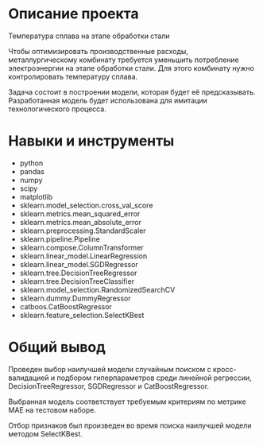 # Описание проекта
Температура сплава на этапе обработки стали

Чтобы оптимизировать производственные расходы, 
металлургическому комбинату требуется уменьшить потребление электроэнергии на этапе обработки стали.
Для этого комбинату нужно контролировать температуру сплава. 

Задача состоит в построении модели, которая будет её предсказывать. 
Разработанная модель будет использована для имитации технологического процесса.

# Навыки и инструменты
- python
- pandas
- numpy
- scipy
- matplotlib
- sklearn.model_selection.cross_val_score
- sklearn.metrics.mean_squared_error
- sklearn.metrics.mean_absolute_error
- sklearn.preprocessing.StandardScaler
- sklearn.pipeline.Pipeline
- sklearn.compose.ColumnTransformer
- sklearn.linear_model.LinearRegression
- sklearn.linear_model.SGDRegressor
- sklearn.tree.DecisionTreeRegressor
- sklearn.tree.DecisionTreeClassifier
- sklearn.model_selection.RandomizedSearchCV
- sklearn.dummy.DummyRegressor
- catboos.CatBoostRegressor
- sklearn.feature_selection.SelectKBest

# Общий вывод
Проведен выбор наилучшей модели случайным поиском с кросс-валидацией и подбором гиперпараметров среди линейной регрессии, DecisionTreeRegressor, SGDRegressor и CatBoostRegressor. 

Выбранная модель соответствует требуемым критериям по метрике МАЕ на тестовом наборе. 

Отбор признаков был произведен во время поиска наилучшей модели методом SelectKBest. 
